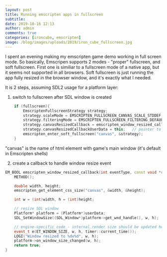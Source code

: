 ```yaml
---
layout: post
title: Running emscripten apps in fullscreen
subtitle:
date: 2019-10-16 12:13
author: admin
comments: true
categories: [ironcube, emscripten]
image: /blog/images/uploads/2019/iron_cube_fullscreen.jpg
---
```


I spent an evening making my emscripten game demo working in full screen mode. So basically, Emscripen supports 2 modes - "proper" fullscreen, and soft fullscreen. First one is similiar to a fullscreen mode of a native app, but it seems not supported in all browsers. Soft fullscreen is just running the app fully resized in the browser window, and it's exactly what I needed.

It is 2 steps, assuming SDL2 usage for a platform layer:

1) switch to fullscreen after SDL window is created

```cpp
	if (fullscreen){
		EmscriptenFullscreenStrategy strategy;
		strategy.scaleMode = EMSCRIPTEN_FULLSCREEN_CANVAS_SCALE_STDDEF;
		strategy.filteringMode = EMSCRIPTEN_FULLSCREEN_FILTERING_DEFAULT;
		strategy.canvasResizedCallback = emscripten_window_resized_callback;
		strategy.canvasResizedCallbackUserData = this;   // pointer to user data
		emscripten_enter_soft_fullscreen("canvas", &strategy);
	}
```
"canvas" is the name of html element with game's main window (it's default in Emscripten shells)

2) create a callback to handle window resize event

```cpp
EM_BOOL emscripten_window_resized_callback(int eventType, const void *reserved, void *userData){
	METHOD();

	double width, height;
	emscripten_get_element_css_size("canvas", &width, &height);

	int w = (int)width, h = (int)height;

	// resize SDL window
	Platform* platform = (Platform*)userData;
	SDL_SetWindowSize((SDL_Window*)platform->get_wnd_handle(), w, h);

	// engine-specific code - internal render size should be updated here
	event_t e(ET_WINDOW_SIZE, w, h, timer::current_time());
	LOGI("Window resized to %dx%d", w, h);
	platform->on_window_size_changed(w, h);
	return true;
}
```
